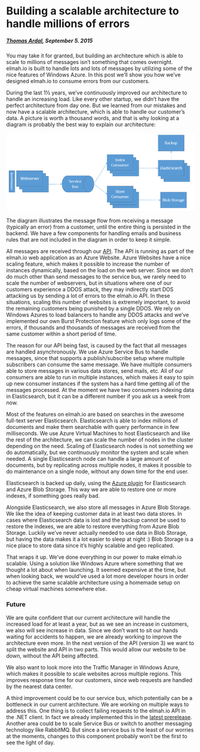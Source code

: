 # Building a scalable architecture to handle millions of errors

##### [Thomas Ardal](http://elmah.io/about/), September 5. 2015

You may take it for granted, but building an architecture which is able to scale to millions of messages isn’t something that comes overnight. elmah.io is built to handle lots and lots of messages by utilizing some of the nice features of Windows Azure. In this post we’ll show you how we’ve designed elmah.io to consume errors from our customers.

During the last 1½ years, we’ve continuously improved our architecture to handle an increasing load. Like every other startup, we didn’t have the perfect architecture from day one. But we learned from our mistakes and now have a scalable architecture, which is able to handle our customer’s data. A picture is worth a thousand words, and that is why looking at a diagram is probably the best way to explain our architecture:

![elmah.io architecture](images/elmahioarchitecture.png)

The diagram illustrates the message flow from receiving a message (typically an error) from a customer, until the entire thing is persisted in the backend. We have a few components for handling emails and business rules that are not included in the diagram in order to keep it simple.

All messages are received through our [API](https://elmah.io/api/v2). The API is running as part of the elmah.io web application as an Azure Website. Azure Websites have a nice scaling feature, which makes it possible to increase the number of instances dynamically, based on the load on the web server. Since we don’t do much other than send messages to the service bus, we rarely need to scale the number of webservers, but in situations where one of our customers experience a DDOS attack, they may indirectly start DOS attacking us by sending a lot of errors to the elmah.io API. In these situations, scaling this number of websites is extremely important, to avoid the remaining customers being punished by a single DDOS. We rely on Windows Azures to load balancers to handle any DDOS attacks and we’ve implemented our own Burst Protection feature which only logs some of the errors, if thousands and thousands of messages are received from the same customer within a short period of time.

The reason for our API being fast, is caused by the fact that all messages are handled asynchronously. We use Azure Service Bus to handle messages, since that supports a publish/subscribe setup where multiple subscribers can consume the same message. We have multiple consumers able to store messages in various data stores, send mails, etc. All of our consumers are able to run in multiple instances, which makes it easy to spin up new consumer instances if the system has a hard time getting all of the messages processed. At the moment we have two consumers indexing data in Elasticsearch, but it can be a different number if you ask us a week from now.

Most of the features on elmah.io are based on searches in the awesome full-text server Elasticsearch. Elasticsearch is able to index millions of documents and make them searchable with query performance in few milliseconds. We use Azure Virtual Machines to host Elasticsearch and like the rest of the architecture, we can scale the number of nodes in the cluster depending on the need. Scaling of Elasticsearch nodes is not something we do automatically, but we continuously monitor the system and scale when needed. A single Elasticsearch node can handle a large amount of documents, but by replicating across multiple nodes, it makes it possible to do maintenance on a single node, without any down time for the end user.

Elasticsearch is backed up daily, using the [Azure plugin](https://github.com/elastic/elasticsearch-cloud-azure) for Elasticsearch and Azure Blob Storage. This way we are able to restore one or more indexes, if something goes really bad.

Alongside Elasticsearch, we also store all messages in Azure Blob Storage. We like the idea of keeping customer data in at least two data stores. In cases where Elasticsearch data is lost and the backup cannot be used to restore the indexes, we are able to restore everything from Azure Blob Storage. Luckily we’ve never actually needed to use data in Blob Storage, but having the data makes it a lot easier to sleep at night :) Blob Storage is a nice place to store data since it’s highly scalable and geo replicated.

That wraps it up. We’ve done everything in our power to make elmah.io scalable. Using a solution like Windows Azure where something that we thought a lot about when launching. It seemed expensive at the time, but when looking back, we would’ve used a lot more developer hours in order to achieve the same scalable architecture using a homemade setup on cheap virtual machines somewhere else.

### Future

We are quite confident that our current architecture will handle the increased load for at least a year, but as we see an increase in customers, we also will see increase in data. Since we don’t want to sit our hands waiting for accidents to happen, we are already working to improve the architecture even more. In the next version of the API (version 3) we want to split the website and API in two parts. This would allow our website to be down, without the API being affected.

We also want to look more into the Traffic Manager in Windows Azure, which makes it possible to scale websites across multiple regions. This improves response time for our customers, since web requests are handled by the nearest data center.

A third improvement could be to our service bus, which potentially can be a bottleneck in our current architecture. We are working on multiple ways to address this. One thing is to collect failing requests to the elmah.io API in the .NET client. In fact we already implemented this in the [latest prerelease](https://www.nuget.org/packages/elmah.io/2.1.6-beta). Another area could be to scale Service Bus or switch to another messaging technology like RabbitMQ. But since a service bus is the least of our worries at the moments, changes to this component probably won’t be the first to see the light of day.

